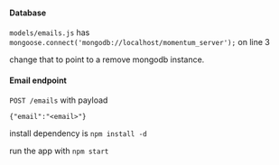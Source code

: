 #### Database

`models/emails.js` has `mongoose.connect('mongodb://localhost/momentum_server');` on line 3

change that to point to a remove mongodb instance. 

#### Email endpoint  

`POST /emails` with payload 

`{"email":"<email>"}`

install dependency is `npm install -d`

run the app with `npm start`